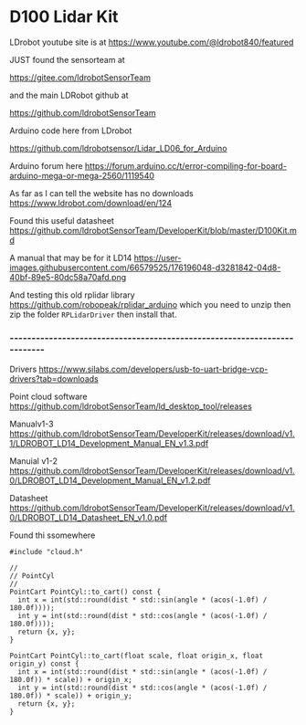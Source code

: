 # D100 Lidar Kit


LDrobot youtube site is at   https://www.youtube.com/@ldrobot840/featured

JUST found the sensorteam at 


https://gitee.com/ldrobotSensorTeam



and the main LDRobot github at 

https://github.com/ldrobotSensorTeam


Arduino code here from LDrobot 

https://github.com/ldrobotsensor/Lidar_LD06_for_Arduino





Arduino forum here   https://forum.arduino.cc/t/error-compiling-for-board-arduino-mega-or-mega-2560/1119540


As far as I can tell the website has no downloads   https://www.ldrobot.com/download/en/124

Found this useful datasheet   https://github.com/ldrobotSensorTeam/DeveloperKit/blob/master/D100Kit.md


A manual that may be for it LD14   https://user-images.githubusercontent.com/66579525/176196048-d3281842-04d8-40bf-89e5-80dc58a70afd.png

And testing this old rplidar library  https://github.com/robopeak/rplidar_arduino which you need to unzip then zip the folder ```RPLidarDriver``` then install that.


### -------------------------------------------------------------------------

Drivers   https://www.silabs.com/developers/usb-to-uart-bridge-vcp-drivers?tab=downloads

Point cloud software  https://github.com/ldrobotSensorTeam/ld_desktop_tool/releases


Manualv1-3   https://github.com/ldrobotSensorTeam/DeveloperKit/releases/download/v1.1/LDROBOT_LD14_Development_Manual_EN_v1.3.pdf

Manuial v1-2 https://github.com/ldrobotSensorTeam/DeveloperKit/releases/download/v1.0/LDROBOT_LD14_Development_Manual_EN_v1.2.pdf


Datasheet  https://github.com/ldrobotSensorTeam/DeveloperKit/releases/download/v1.0/LDROBOT_LD14_Datasheet_EN_v1.0.pdf




Found thi ssomewhere

```
#include "cloud.h"

//
// PointCyl
//
PointCart PointCyl::to_cart() const {
  int x = int(std::round(dist * std::sin(angle * (acos(-1.0f) / 180.0f))));
  int y = int(std::round(dist * std::cos(angle * (acos(-1.0f) / 180.0f))));
  return {x, y};
}

PointCart PointCyl::to_cart(float scale, float origin_x, float origin_y) const {
  int x = int(std::round(dist * std::sin(angle * (acos(-1.0f) / 180.0f)) * scale)) + origin_x;
  int y = int(std::round(dist * std::cos(angle * (acos(-1.0f) / 180.0f)) * scale)) + origin_y;
  return {x, y};
}
```



